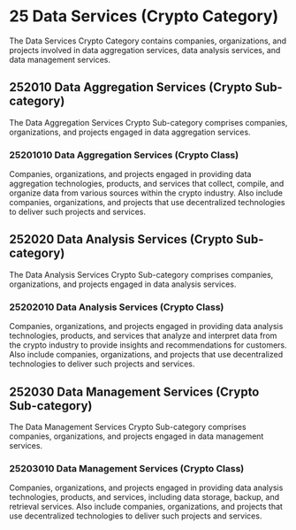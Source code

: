 # 25 Data Services (Crypto Category)

The Data Services Crypto Category contains companies, organizations, and projects involved in data aggregation services, data analysis services, and data management services.



## 252010 Data Aggregation Services (Crypto Sub-category)

The Data Aggregation Services Crypto Sub-category comprises companies, organizations, and projects engaged in data aggregation services.

### 25201010 Data Aggregation Services (Crypto Class)

Companies, organizations, and projects engaged in providing data aggregation technologies, products, and services that collect, compile, and organize data from various sources within the crypto industry. Also include companies, organizations, and projects that use decentralized technologies to deliver such projects and services.

## 252020 Data Analysis Services (Crypto Sub-category)

The Data Analysis Services Crypto Sub-category comprises companies, organizations, and projects engaged in data analysis services.

### 25202010 Data Analysis Services (Crypto Class)

Companies, organizations, and projects engaged in providing data analysis technologies, products, and services that analyze and interpret data from the crypto industry to provide insights and recommendations for customers. Also include companies, organizations, and projects that use decentralized technologies to deliver such projects and services.

## 252030 Data Management Services (Crypto Sub-category)

The Data Management Services Crypto Sub-category comprises companies, organizations, and projects engaged in data management services.

### 25203010 Data Management Services (Crypto Class)

Companies, organizations, and projects engaged in providing data analysis technologies, products, and services, including data storage, backup, and retrieval services. Also include companies, organizations, and projects that use decentralized technologies to deliver such projects and services.
